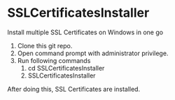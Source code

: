 # SSLCertificatesInstaller
Install multiple SSL Certificates on Windows in one go 

1. Clone this git repo.
2. Open command prompt with administrator privilege.
3. Run following commands
   1. cd SSLCertificatesInstaller
   2. SSLCertificatesInstaller

After doing this, SSL Certificates are installed.
